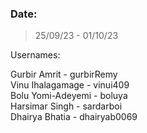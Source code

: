 ### Date: 

> 25/09/23 - 01/10/23

Usernames:

Gurbir Amrit      - gurbirRemy<br>
Vinu Ihalagamage  - vinui409<br>
Bolu Yomi-Adeyemi - boluya<br>
Harsimar Singh    - sardarboi<br>
Dhairya Bhatia    - dhairyab0069<br>



